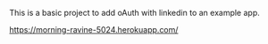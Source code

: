 This is a basic project to add oAuth with linkedin to an example app.

https://morning-ravine-5024.herokuapp.com/
